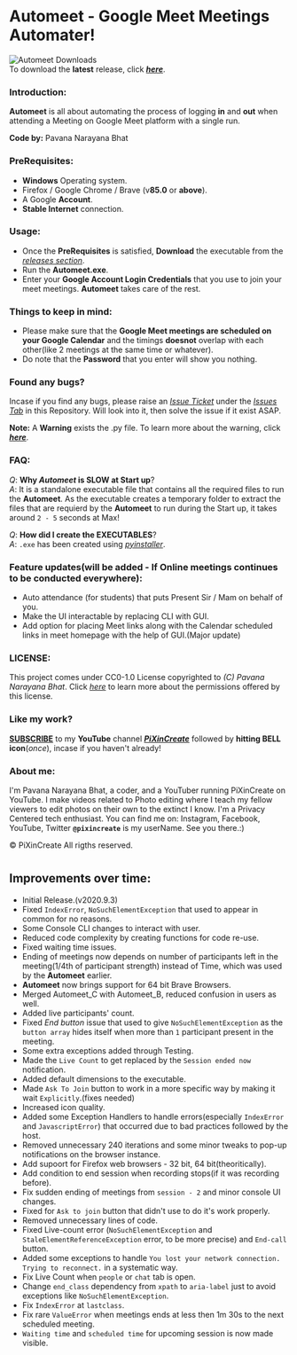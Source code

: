 # Automeet - Google Meet Meetings Automater!
![Automeet Downloads](https://img.shields.io/github/downloads/pixincreate/Automeet/total?color=Blue&label=Automeet%20Downloads&logo=PiXinCreate&logoColor=Blue&style=for-the-badge)  
To download the **latest** release, click **_[here](https://github.com/pixincreate/Automeet/releases/latest)_**.

### Introduction:
**Automeet** is all about automating the process of logging **in** and **out** when attending a Meeting on Google Meet platform with a single run.

**Code by:** Pavana Narayana Bhat

### PreRequisites:
- **Windows** Operating system.
- Firefox / Google Chrome / Brave (v**85.0** or **above**).
- A Google **Account**.
- **Stable Internet** connection.

### Usage:
- Once the **PreRequisites** is satisfied, **Download** the executable from the *[releases section](https://github.com/pixincreate/Automeet/releases/latest)*.
- Run the **Automeet.exe**.
- Enter your **Google Account Login Credentials** that you use to join your meet meetings. **Automeet** takes care of the rest.

### Things to keep in mind:
- Please make sure that the **Google Meet meetings are scheduled on your Google Calendar** and the timings **doesnot** overlap with each other(like 2 meetings at the same time or whatever).
- Do note that the **Password** that you enter will show you nothing.

### Found any bugs?
Incase if you find any bugs, please raise an *[Issue Ticket](https://github.com/pixincreate/Automeet/issues/new/choose)* under the *[Issues Tab](https://github.com/pixincreate/Automeet/issues)* in this Repository. Will look into it, then solve the issue if it exist ASAP.

**Note:**  A **Warning** exists the .py file. To learn more about the warning, click *[**here**](https://stackoverflow.com/questions/63958561/how-to-merge-chromedriver-exe-with-a-python-script-that-runs-on-selenium-webdriv/63959432#63959432)*.

### FAQ:
*Q*: **Why _Automeet_ is SLOW at Start up**?  
*A*: It is a standalone executable file that contains all the required files to run the **Automeet**. As the executable creates a temporary folder to extract the files that are requierd by the **Automeet** to run during the Start up, it takes around `2 - 5` seconds at Max!

*Q*: **How did I create the EXECUTABLES**?  
*A*: `.exe` has been created using *[pyinstaller](https://pypi.org/project/pyinstaller/)*.

### Feature updates(will be added - If Online meetings continues to be conducted everywhere):
- Auto attendance (for students) that puts Present Sir / Mam on behalf of you.
- Make the UI interactable by replacing CLI with GUI.
- Add option for placing Meet links along with the Calendar scheduled links in meet homepage with the help of GUI.(Major update)

### LICENSE:
This project comes under CC0-1.0 License copyrighted to *(C) Pavana Narayana Bhat*. Click *[here](https://github.com/pixincreate/Online-Class-Automater/blob/master/LICENSE)* to learn more about the permissions offered by this license.

### Like my work?
**[SUBSCRIBE](https://www.youtube.com/c/pixincreate/subscribe)** to my **YouTube** channel **[*PiXinCreate*](https://www.youtube.com/c/pixincreate)** followed by **hitting BELL icon**(*once*), incase if you haven't already!

### About me:
I'm Pavana Narayana Bhat, a coder, and a YouTuber running PiXinCreate on YouTube. I make videos related to Photo editing where I teach my fellow viewers to edit photos on their own to the extinct I know. I'm a Privacy Centered tech enthusiast. You can find me on: Instagram, Facebook, YouTube, Twitter **`@pixincreate`** is my userName. See you there.:)

© PiXinCreate All rigths reserved.
#
## Improvements over time:
- Initial Release.(v2020.9.3)
- Fixed ```IndexError```, ```NoSuchElementException``` that used to appear in common for no reasons.
- Some Console CLI changes to interact with user.
- Reduced code complexity by creating functions for code re-use.
- Fixed waiting time issues.
- Ending of meetings now depends on number of participants left in the meeting(1/4th of participant strength) instead of Time, which was used by the **Automeet** earlier.
- **Automeet** now brings support for 64 bit Brave Browsers.
- Merged Automeet_C with Automeet_B, reduced confusion in users as well.
- Added live participants' count.
- Fixed *End button* issue that used to give ```NoSuchElementException``` as the `button array` hides itself when more than `1` participant present in the meeting.
- Some extra exceptions added through Testing.
- Made the `Live Count` to get replaced by the `Session ended now` notification.
- Added default dimensions to the executable. 
- Made `Ask To Join` button to work in a more specific way by making it wait `Explicitly`.(fixes needed)
- Increased icon quality.
- Added some Exception Handlers to handle errors(especially `IndexError` and `JavascriptError`) that occurred due to bad practices followed by the host.
- Removed unnecessary 240 iterations and some minor tweaks to pop-up notifications on the browser instance.
- Add supoort for Firefox web browsers - 32 bit, 64 bit(theoritically).
- Add condition to end session when recording stops(if it was recording before).
- Fix sudden ending of meetings from ```session - 2``` and minor console UI changes.
- Fixed for `Ask to join` button that didn't use to do it's work properly.
- Removed unnecessary lines of code.
- Fixed Live-count error (```NoSuchElementException``` and ```StaleElementReferenceException``` error, to be more precise) and ```End-call``` button.
- Added some exceptions to handle ```You lost your network connection. Trying to reconnect.``` in a systematic way.
- Fix Live Count when `people` or `chat` tab is open.
- Change ```end_class``` dependency from ```xpath``` to ```aria-label``` just to avoid exceptions like ```NoSuchElementException```.
- Fix ```IndexError``` at ```lastclass```.
- Fix rare ```ValueError``` when meetings ends at less then 1m 30s to the next scheduled meeting.
- ```Waiting time``` and ```scheduled time``` for upcoming session is now made visible. 
#

